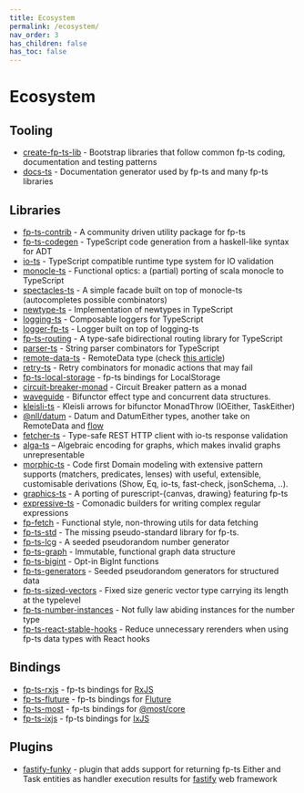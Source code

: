 ```yaml
---
title: Ecosystem
permalink: /ecosystem/
nav_order: 3
has_children: false
has_toc: false
---
```


# Ecosystem

## Tooling

- [create-fp-ts-lib](https://github.com/no-day/create-fp-ts-lib) - Bootstrap libraries that follow common fp-ts coding, documentation and testing patterns
- [docs-ts](https://github.com/gcanti/docs-ts) - Documentation generator used by fp-ts and many fp-ts libraries

## Libraries

- [fp-ts-contrib](https://github.com/gcanti/fp-ts-contrib) - A community driven utility package for fp-ts
- [fp-ts-codegen](https://github.com/gcanti/fp-ts-codegen) - TypeScript code generation from a haskell-like syntax for ADT
- [io-ts](https://github.com/gcanti/io-ts) - TypeScript compatible runtime type system for IO validation
- [monocle-ts](https://github.com/gcanti/monocle-ts) - Functional optics: a (partial) porting of scala monocle to
  TypeScript
- [spectacles-ts](https://github.com/anthonyjoeseph/spectacles-ts/) - A simple facade built on top of monocle-ts (autocompletes possible combinators)
- [newtype-ts](https://github.com/gcanti/newtype-ts) - Implementation of newtypes in TypeScript
- [logging-ts](https://github.com/gcanti/logging-ts) - Composable loggers for TypeScript
- [logger-fp-ts](https://github.com/thewilkybarkid/logger-fp-ts) - Logger built on top of logging-ts
- [fp-ts-routing](https://github.com/gcanti/fp-ts-routing) - A type-safe bidirectional routing library for TypeScript
- [parser-ts](https://github.com/gcanti/parser-ts) - String parser combinators for TypeScript
- [remote-data-ts](https://github.com/devex-web-frontend/remote-data-ts) - RemoteData type (check [this article](https://medium.com/@gcanti/slaying-a-ui-antipattern-with-flow-5eed0cfb627b))
- [retry-ts](https://github.com/gcanti/retry-ts) - Retry combinators for monadic actions that may fail
- [fp-ts-local-storage](https://github.com/gcanti/fp-ts-local-storage) - fp-ts bindings for LocalStorage
- [circuit-breaker-monad](https://github.com/YBogomolov/circuit-breaker-monad) - Circuit Breaker pattern as a monad
- [waveguide](https://github.com/rzeigler/waveguide) - Bifunctor effect type and concurrent data structures.
- [kleisli-ts](https://github.com/YBogomolov/kleisli-ts) - Kleisli arrows for bifunctor MonadThrow (IOEither, TaskEither)
- [@nll/datum](https://github.com/nullpub/datum) - Datum and DatumEither types, another take on RemoteData and [flow](https://medium.com/@gcanti/slaying-a-ui-antipattern-with-flow-5eed0cfb627b)
- [fetcher-ts](https://github.com/YBogomolov/fetcher-ts) - Type-safe REST HTTP client with io-ts response validation
- [alga-ts](https://github.com/algebraic-graphs/typescript) – Algebraic encoding for graphs, which makes invalid graphs unrepresentable
- [morphic-ts](https://github.com/sledorze/morphic-ts) - Code first Domain modeling with extensive pattern supports (matchers, predicates, lenses) with useful, extensible, customisable derivations (Show, Eq, io-ts, fast-check, jsonSchema, ..).
- [graphics-ts](https://github.com/gcanti/graphics-ts) - A porting of purescript-{canvas, drawing} featuring fp-ts
- [expressive-ts](https://github.com/IMax153/expressive-ts) - Comonadic builders for writing complex regular expressions
- [fp-fetch](https://github.com/monstasat/fp-fetch) - Functional style, non-throwing utils for data fetching
- [fp-ts-std](https://github.com/samhh/fp-ts-std) - The missing pseudo-standard library for fp-ts.
- [fp-ts-lcg](https://github.com/no-day/fp-ts-lcg) - A seeded pseudorandom number generator
- [fp-ts-graph](https://github.com/no-day/fp-ts-graph) - Immutable, functional graph data structure
- [fp-ts-bigint](https://github.com/ericcrosson/fp-ts-bigint) - Opt-in BigInt functions
- [fp-ts-generators](https://github.com/no-day/fp-ts-generators) - Seeded pseudorandom generators for structured data
- [fp-ts-sized-vectors](https://github.com/no-day/fp-ts-sized-vectors) - Fixed size generic vector type carrying its length at the typelevel
- [fp-ts-number-instances](https://github.com/no-day/fp-ts-number-instances) - Not fully law abiding instances for the number type
- [fp-ts-react-stable-hooks](https://github.com/mblink/fp-ts-react-stable-hooks) - Reduce unnecessary rerenders when using fp-ts data types with React hooks

## Bindings

- [fp-ts-rxjs](https://github.com/gcanti/fp-ts-rxjs) - fp-ts bindings for [RxJS](https://rxjs-dev.firebaseapp.com/)
- [fp-ts-fluture](https://github.com/gcanti/fp-ts-fluture) - fp-ts bindings for [Fluture](https://github.com/fluture-js/Fluture)
- [fp-ts-most](https://github.com/joshburgess/fp-ts-most) - fp-ts bindings for [@most/core](https://github.com/cujojs/most)
- [fp-ts-ixjs](https://github.com/werk85/fp-ts-ixjs) - fp-ts bindings for [IxJS](https://github.com/ReactiveX/IxJS)

## Plugins

- [fastify-funky](https://github.com/fastify/fastify-funky) - plugin that adds support for returning fp-ts Either and Task entities as handler execution results for [fastify](https://github.com/fastify/fastify) web framework
